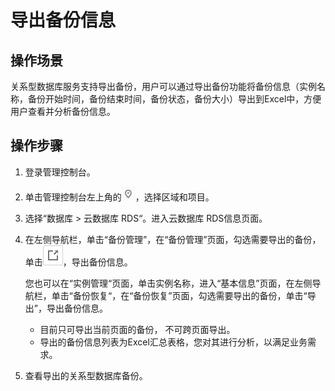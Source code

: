 # 导出备份信息<a name="rds_sqlserver_05_0035"></a>

## 操作场景<a name="zh-cn_topic_0171122517_section246265955612"></a>

关系型数据库服务支持导出备份，用户可以通过导出备份功能将备份信息（实例名称，备份开始时间，备份结束时间，备份状态，备份大小）导出到Excel中，方便用户查看并分析备份信息。

## 操作步骤<a name="zh-cn_topic_0171122517_section666541125419"></a>

1.  登录管理控制台。
2.  单击管理控制台左上角的![](figures/Region灰色图标.png)，选择区域和项目。
3.  选择“数据库  \>  云数据库 RDS“。进入云数据库 RDS信息页面。
4.  在左侧导航栏，单击“备份管理”，在“备份管理”页面，勾选需要导出的备份，单击![](figures/导出备份信息-61.png)，导出备份信息。

    您也可以在“实例管理“页面，单击实例名称，进入“基本信息”页面，在左侧导航栏，单击“备份恢复“，在“备份恢复”页面，勾选需要导出的备份，单击“导出”，导出备份信息。

    -   目前只可导出当前页面的备份， 不可跨页面导出。
    -   导出的备份信息列表为Excel汇总表格，您对其进行分析，以满足业务需求。

5.  查看导出的关系型数据库备份。

